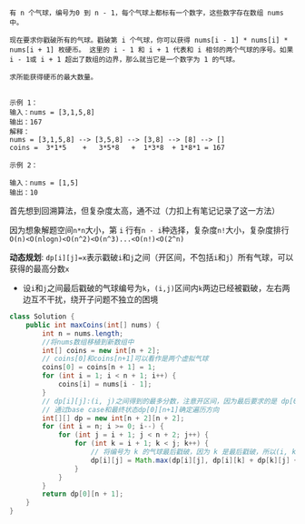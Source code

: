 ```
有 n 个气球，编号为0 到 n - 1，每个气球上都标有一个数字，这些数字存在数组 nums 中。

现在要求你戳破所有的气球。戳破第 i 个气球，你可以获得 nums[i - 1] * nums[i] * nums[i + 1] 枚硬币。 这里的 i - 1 和 i + 1 代表和 i 相邻的两个气球的序号。如果 i - 1或 i + 1 超出了数组的边界，那么就当它是一个数字为 1 的气球。

求所能获得硬币的最大数量。
 

示例 1：
输入：nums = [3,1,5,8]
输出：167
解释：
nums = [3,1,5,8] --> [3,5,8] --> [3,8] --> [8] --> []
coins =  3*1*5    +   3*5*8   +  1*3*8  + 1*8*1 = 167

示例 2：

输入：nums = [1,5]
输出：10
```

首先想到回溯算法，但复杂度太高，通不过（力扣上有笔记记录了这一方法）

因为想象解题空间`n*n`大小，第 `i` 行有`n - i`种选择，复杂度`n!`大小，复杂度排行`O(n)<O(nlogn)<O(n^2)<O(n^3)...<O(n!)<O(2^n)`

**动态规划**: `dp[i][j]=x`表示戳破`i`和`j`之间（开区间，不包括`i`和`j`）所有气球，可以获得的最高分数`x`

- 设`i`和`j`之间最后戳破的气球编号为`k`，`(i,j)`区间内`k`两边已经被戳破，左右两边互不干扰，绕开子问题不独立的困境

```java
class Solution {
    public int maxCoins(int[] nums) {
        int n = nums.length;
        //将nums数组移植到新数组中
        int[] coins = new int[n + 2];
        // coins[0]和coins[n+1]可以看作是两个虚拟气球
        coins[0] = coins[n + 1] = 1;
        for (int i = 1; i < n + 1; i++) {
            coins[i] = nums[i - 1];
        }
        // dp[i][j]:(i, j)之间得到的最多分数，注意开区间，因为最后要求的是 dp[0][n+1]，不包括边界
        // 通过base case和最终状态dp[0][n+1]确定遍历方向
        int[][] dp = new int[n + 2][n + 2];
        for (int i = n; i >= 0; i--) {
            for (int j = i + 1; j < n + 2; j++) {
                for (int k = i + 1; k < j; k++) {
                    // 将编号为 k 的气球最后戳破，因为 k 是最后戳破，所以(i, k)和(k, j)之间的已经戳破了
                    dp[i][j] = Math.max(dp[i][j], dp[i][k] + dp[k][j] + coins[i] * coins[k] * coins[j]);
                }
            }
        }
        return dp[0][n + 1];
    }
}
```
